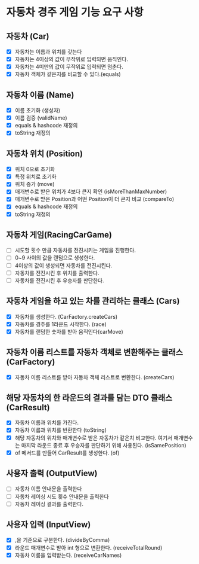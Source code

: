 # 자동차 경주 게임 기능 요구 사항
## 자동차 (Car)
- [x] 자동차는 이름과 위치를 갖는다
- [x] 자동차는 4이상의 값이 무작위로 입력되면 움직인다.
- [x] 자동차는 4미만의 값이 무작위로 입력되면 멈춘다.
- [x] 자동차 객체가 같은지를 비교할 수 있다.(equals)
## 자동차 이름 (Name)
- [x] 이름 초기화 (생성자)
- [x] 이름 검증 (validName)
- [x] equals & hashcode 재정의
- [x] toString 재정의
## 자동차 위치 (Position)
- [x] 위치 0으로 초기화
- [x] 특정 위치로 초기화
- [x] 위치 증가 (move)
- [x] 매개변수로 받은 위치가 4보다 큰지 확인 (isMoreThanMaxNumber)
- [x] 매개변수로 받은 Position과 어떤 Position이 더 큰지 비교 (compareTo)
- [x] equals & hashcode 재정의 
- [x] toString 재정의
## 자동차 게임(RacingCarGame)
- [ ] 시도할 횟수 만큼 자동차를 전진시키는 게임을 진행한다.
- [ ] 0~9 사이의 값을 랜덤으로 생성한다.
- [ ] 4이상의 값이 생성되면 자동차를 전진시킨다.
- [ ] 자동차를 전진시킨 후 위치를 출력한다.
- [ ] 자동차를 전진시킨 후 우승자를 판단한다.
## 자동차 게임을 하고 있는 차를 관리하는 클래스 (Cars)
- [x] 자동차를 생성한다. (CarFactory.createCars)
- [x] 자동차를 경주를 1라운드 시작한다. (race)
- [x] 자동차를 랜덤한 숫자를 받아 움직인다(carMove)
## 자동차 이름 리스트를 자동차 객체로 변환해주는 클래스(CarFactory)
- [x] 자동차 이름 리스트를 받아 자동차 객체 리스트로 변환한다. (createCars)
## 해당 자동차의 한 라운드의 결과를 담는 DTO 클래스 (CarResult)
- [x] 자동차 이름과 위치를 가진다.
- [x] 자동차 이름과 위치를 반환한다 (toString)
- [x] 해당 자동차의 위치와 매개변수로 받은 자동차가 같은치 비교한다. 여기서 매개변수는 마지막 라운드 종료 후 우승자를 판단하기 위해 사용된다. (isSamePosition)
- [x] of 메서드를 만들어 CarResult를 생성한다. (of)
## 사용자 출력 (OutputView)
- [ ] 자동차 이름 안내문을 출력한다
- [ ] 자동차 레이싱 시도 횟수 안내문을 출력한다
- [ ] 자동차 레이싱 결과를 출력한다.
## 사용자 입력 (InputView)
- [x] ,을 기준으로 구분한다. (divideByComma)
- [x] 라운드 매개변수로 받아 int 형으로 변환한다. (receiveTotalRound)
- [x] 자동차 이름을 입력받는다. (receiveCarNames)
